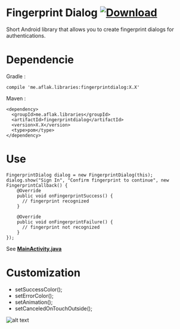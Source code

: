 # Fingerprint Dialog [ ![Download](https://api.bintray.com/packages/omaflak/maven/fingerprintdialog/images/download.svg) ](https://bintray.com/omaflak/maven/fingerprintdialog/_latestVersion)

Short Android library that allows you to create fingerprint dialogs for authentications.

# Dependencie

Gradle :

    compile 'me.aflak.libraries:fingerprintdialog:X.X'

Maven :

    <dependency>
      <groupId>me.aflak.libraries</groupId>
      <artifactId>fingerprintdialog</artifactId>
      <version>X.X</version>
      <type>pom</type>
    </dependency>

# Use

    FingerprintDialog dialog = new FingerprintDialog(this);
    dialog.show("Sign In", "Confirm fingerprint to continue", new FingerprintCallback() {
        @Override
        public void onFingerprintSuccess() {
          // fingerprint recognized
        }

        @Override
        public void onFingerprintFailure() {
          // fingerprint not recognized
        }
    });
    
See **[MainActivity.java](https://github.com/omaflak/FingerprintDialog/blob/master/app/src/main/java/me/aflak/fingerprintdialoglibrary/MainActivity.java)**

# Customization

- setSuccessColor();
- setErrorColor();
- setAnimation();
- setCanceledOnTouchOutside();

![alt text](https://oc.aflak.me/index.php/s/Y1MQO19nLolUNp0/download)
